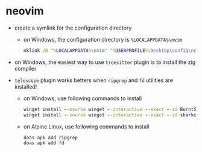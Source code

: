 # neovim

- create a symlink for the configuration directory

  - on Windows, the configuration directory is `%LOCALAPPDATA%\nvim`
    ```bat
    mklink /D "%LOCALAPPDATA%\nvim" "%USERPROFILE%\Desktop\config\neovim"
    ```

- on Windows, the easiest way to use `treesitter` plugin is to install the zig compiler

- `telescope` plugin works betters when `ripgrep` and `fd` utilities are installed!
  - on Windows, use following commands to install
    ```bat
    winget install --source winget --interactive --exact --id BurntSushi.ripgrep.MSVC
    winget install --source winget --interactive --exact --id sharkdp.fd
    ```
  - on Alpine Linux, use following commands to install
    ```bat
    doas apk add ripgrep
    doas apk add fd
    ```

